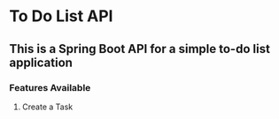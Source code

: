 # To Do List API

## This is a Spring Boot API for a simple to-do list application

### Features Available
1. Create a Task
